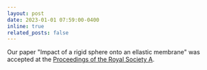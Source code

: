 ```yaml
---
layout: post
date: 2023-01-01 07:59:00-0400
inline: true
related_posts: false
---
```



Our paper "Impact of a rigid sphere onto an ellastic membrane" was accepted at the [Proceedings of the Royal Society A](https://royalsocietypublishing.org/doi/10.1098/rspa.2022.0340).